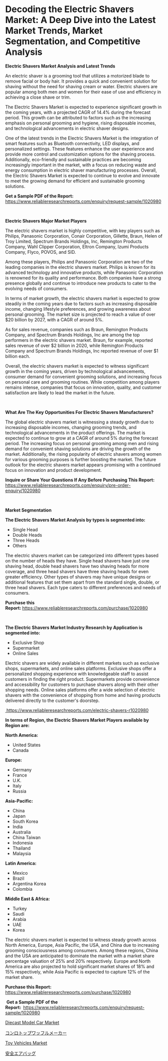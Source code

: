 <p><h1>Decoding the Electric Shavers Market: A Deep Dive into the Latest Market Trends, Market Segmentation, and Competitive Analysis</h1></p><p><strong>Electric Shavers Market Analysis and Latest Trends</strong></p>
<p><p>An electric shaver is a grooming tool that utilizes a motorized blade to remove facial or body hair. It provides a quick and convenient solution for shaving without the need for shaving cream or water. Electric shavers are popular among both men and women for their ease of use and efficiency in achieving a close shave or trim.</p><p>The Electric Shavers Market is expected to experience significant growth in the coming years, with a projected CAGR of 14.4% during the forecast period. This growth can be attributed to factors such as the increasing emphasis on personal grooming and hygiene, rising disposable incomes, and technological advancements in electric shaver designs.</p><p>One of the latest trends in the Electric Shavers Market is the integration of smart features such as Bluetooth connectivity, LED displays, and personalized settings. These features enhance the user experience and provide more control and customization options for the shaving process. Additionally, eco-friendly and sustainable practices are becoming increasingly important in the market, with a focus on reducing waste and energy consumption in electric shaver manufacturing processes. Overall, the Electric Shavers Market is expected to continue to evolve and innovate to meet the growing demand for efficient and sustainable grooming solutions.</p></p>
<p><strong>Get a Sample PDF of the Report:&nbsp;</strong> <a href="https://www.reliableresearchreports.com/enquiry/request-sample/1020980">https://www.reliableresearchreports.com/enquiry/request-sample/1020980</a></p>
<p>&nbsp;</p>
<p><strong>Electric Shavers Major Market Players</strong></p>
<p><p>The electric shavers market is highly competitive, with key players such as Philips, Panasonic Corporation, Conair Corporation, Gillette, Braun, Helen of Troy Limited, Spectrum Brands Holdings, Inc, Remington Products Company, Wahl Clipper Corporation, Eltron Company, Izumi Products Company, Flyco, POVOS, and SID. </p><p>Among these players, Philips and Panasonic Corporation are two of the leading companies in the electric shavers market. Philips is known for its advanced technology and innovative products, while Panasonic Corporation is renowned for its quality and performance. Both companies have a strong presence globally and continue to introduce new products to cater to the evolving needs of consumers.</p><p>In terms of market growth, the electric shavers market is expected to grow steadily in the coming years due to factors such as increasing disposable income, changing lifestyle preferences, and growing awareness about personal grooming. The market size is projected to reach a value of over $20 billion by 2027, with a CAGR of around 5%.</p><p>As for sales revenue, companies such as Braun, Remington Products Company, and Spectrum Brands Holdings, Inc are among the top performers in the electric shavers market. Braun, for example, reported sales revenue of over $2 billion in 2020, while Remington Products Company and Spectrum Brands Holdings, Inc reported revenue of over $1 billion each.</p><p>Overall, the electric shavers market is expected to witness significant growth in the coming years, driven by technological advancements, consumer demand for convenient grooming solutions, and increasing focus on personal care and grooming routines. While competition among players remains intense, companies that focus on innovation, quality, and customer satisfaction are likely to lead the market in the future.</p></p>
<p>&nbsp;</p>
<p><strong>What Are The Key Opportunities For Electric Shavers Manufacturers?</strong></p>
<p><p>The global electric shavers market is witnessing a steady growth due to increasing disposable incomes, changing grooming trends, and technological advancements in the product offerings. The market is expected to continue to grow at a CAGR of around 5% during the forecast period. The increasing focus on personal grooming among men and rising demand for convenient shaving solutions are driving the growth of the market. Additionally, the rising popularity of electric shavers among women for various grooming purposes is further boosting the market. The future outlook for the electric shavers market appears promising with a continued focus on innovation and product development.</p></p>
<p><strong>Inquire or Share Your Questions If Any Before Purchasing This Report:</strong> <a href="https://www.reliableresearchreports.com/enquiry/pre-order-enquiry/1020980">https://www.reliableresearchreports.com/enquiry/pre-order-enquiry/1020980</a></p>
<p>&nbsp;</p>
<p><strong>Market Segmentation</strong></p>
<p><strong>The Electric Shavers Market Analysis by types is segmented into:</strong></p>
<p><ul><li>Single Head</li><li>Double Heads</li><li>Three Heads</li><li>Others</li></ul></p>
<p><p>The electric shavers market can be categorized into different types based on the number of heads they have. Single head shavers have just one shaving head, double head shavers have two shaving heads for more coverage, and three head shavers have three shaving heads for even greater efficiency. Other types of shavers may have unique designs or additional features that set them apart from the standard single, double, or three head shavers. Each type caters to different preferences and needs of consumers.</p></p>
<p><strong>Purchase this Report:&nbsp;</strong><a href="https://www.reliableresearchreports.com/purchase/1020980">https://www.reliableresearchreports.com/purchase/1020980</a></p>
<p>&nbsp;</p>
<p><strong>The Electric Shavers Market Industry Research by Application is segmented into:</strong></p>
<p><ul><li>Exclusive Shop</li><li>Supermarket</li><li>Online Sales</li></ul></p>
<p><p>Electric shavers are widely available in different markets such as exclusive shops, supermarkets, and online sales platforms. Exclusive shops offer a personalized shopping experience with knowledgeable staff to assist customers in finding the right product. Supermarkets provide convenience and accessibility for customers to purchase shavers along with their other shopping needs. Online sales platforms offer a wide selection of electric shavers with the convenience of shopping from home and having products delivered directly to the customer's doorstep.</p></p>
<p><a href="https://www.reliableresearchreports.com/electric-shavers-r1020980">&nbsp;https://www.reliableresearchreports.com/electric-shavers-r1020980</a></p>
<p><strong>In terms of Region, the Electric Shavers Market Players available by Region are:</strong></p>
<p>
    <p> <strong> North America: </strong>
        <ul>
            <li>United States</li>
            <li>Canada</li>
        </ul>
        </p> 
    <p> <strong> Europe: </strong>
        <ul>
            <li>Germany</li>
            <li>France</li>
            <li>U.K.</li>
            <li>Italy</li>
            <li>Russia</li>
        </ul>
        </p> 
    <p> <strong> Asia-Pacific: </strong>
        <ul>
            <li>China</li>
            <li>Japan</li>
            <li>South Korea</li>
            <li>India</li>
            <li>Australia</li>
            <li>China Taiwan</li>
            <li>Indonesia</li>
            <li>Thailand</li>
            <li>Malaysia</li>
        </ul>
        </p> 
    <p> <strong> Latin America: </strong>
        <ul>
            <li>Mexico</li>
            <li>Brazil</li>
            <li>Argentina Korea</li>
            <li>Colombia</li>
        </ul>
        </p> 
    <p> <strong> Middle East & Africa: </strong>
        <ul>
            <li>Turkey</li>
            <li>Saudi</li>
            <li>Arabia</li>
            <li>UAE</li>
            <li>Korea</li>
        </ul>
    </p>
    </p>
<p><p>The electric shavers market is expected to witness steady growth across North America, Europe, Asia Pacific, the USA, and China due to increasing grooming consciousness among consumers. Among these regions, China and the USA are anticipated to dominate the market with a market share percentage valuation of 25% and 20% respectively. Europe and North America are also projected to hold significant market shares of 18% and 15% respectively, while Asia Pacific is expected to capture 12% of the market share.</p></p>
<p><strong>Purchase this Report: </strong><a href="https://www.reliableresearchreports.com/purchase/1020980">https://www.reliableresearchreports.com/purchase/1020980</a></p>
<p>&nbsp;<strong>Get a Sample PDF of the Report:&nbsp;&nbsp;</strong><a href="https://www.reliableresearchreports.com/enquiry/request-sample/1020980">https://www.reliableresearchreports.com/enquiry/request-sample/1020980</a></p>
<p><strong></strong></p>
<p><p><a href="https://github.com/shahriarnajimjoy333/Market-Research-Report-List-1/blob/main/diecast-model-car-market.md">Diecast Model Car Market</a></p><p><a href="https://medium.com/@arimuller2009/%E3%82%B9%E3%83%88%E3%83%BC%E3%83%96%E3%83%88%E3%83%83%E3%83%97%E3%83%AF%E3%83%83%E3%83%95%E3%83%AB%E3%83%A1%E3%83%BC%E3%82%AB%E3%83%BC%E3%81%AE%E5%B8%82%E5%A0%B4%E3%83%AC%E3%83%9D%E3%83%BC%E3%83%88-%E8%A3%BD%E5%93%81%E3%82%BF%E3%82%A4%E3%83%97-%E3%83%A9%E3%82%A6%E3%83%B3%E3%83%89%E3%82%B7%E3%82%A7%E3%82%A4%E3%83%97-%E3%82%B9%E3%82%AF%E3%82%A8%E3%82%A2%E3%82%B7%E3%82%A7%E3%82%A4%E3%83%97-%E3%82%A8%E3%83%B3%E3%83%89%E3%83%A6%E3%83%BC%E3%82%B9-%E4%B8%96%E5%B8%AF-%E5%95%86%E6%A5%AD-%E5%9C%B0%E5%9F%9F2024-2031-5964cbe54cba">コンロトップワッフルメーカー</a></p><p><a href="https://github.com/cameroneffertz/Market-Research-Report-List-1/blob/main/toy-vehicles-market.md">Toy Vehicles Market</a></p><p><a href="https://medium.com/@attyourniture/%E3%82%B0%E3%83%AD%E3%83%BC%E3%83%90%E3%83%AB%E5%AE%89%E5%85%A8%E3%82%A8%E3%82%A2%E3%83%90%E3%83%83%E3%82%B0%E5%B8%82%E5%A0%B4%E3%81%AE%E8%A6%8F%E6%A8%A1%E3%81%AF-%E5%B9%B4%E5%B9%B3%E5%9D%87%E6%88%90%E9%95%B7%E7%8E%87-cagr-%E3%81%AB%E9%81%94%E3%81%99%E3%82%8B%E3%81%A8%E4%BA%88%E6%83%B3%E3%81%95%E3%82%8C-%E3%81%93%E3%81%AE%E5%A0%B1%E5%91%8A%E6%9B%B8%E3%81%AF%E5%B8%82%E5%A0%B4%E3%81%AE%E6%88%90%E9%95%B7-%E3%83%88%E3%83%AC%E3%83%B3%E3%83%89-%E6%A9%9F%E4%BC%9A-%E4%BA%88%E6%B8%AC2024%E5%B9%B4%E3%81%8B%E3%82%892031%E5%B9%B4%E3%82%92%E7%B6%B2%E7%BE%85%E3%81%97%E3%81%A6%E3%81%84%E3%81%BE%E3%81%99-e01c1543ab00">安全エアバッグ</a></p></p>